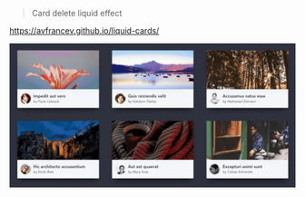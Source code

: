 
> Card delete liquid effect

https://avfrancev.github.io/liquid-cards/

![preview](preview.gif?raw=true "Preview")
